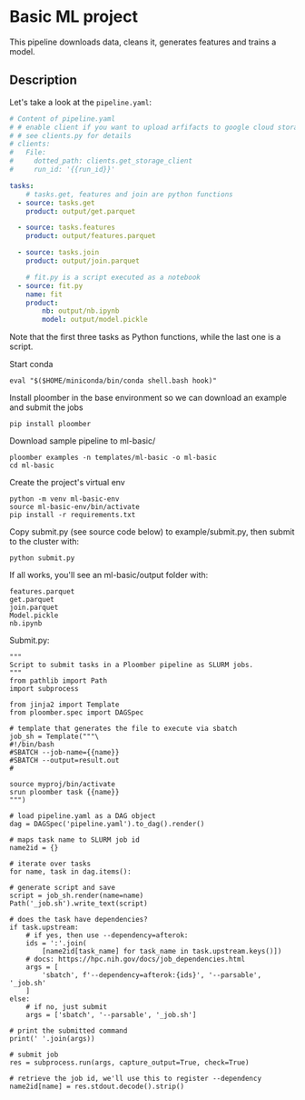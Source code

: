 

# Basic ML project

<!-- start description -->
This pipeline downloads data, cleans it, generates features and trains a model.
<!-- end description -->

## Description

Let's take a look at the `pipeline.yaml`:

<!-- #md -->
```yaml
# Content of pipeline.yaml
# # enable client if you want to upload arfifacts to google cloud storage
# # see clients.py for details
# clients:
#   File:
#     dotted_path: clients.get_storage_client
#     run_id: '{{run_id}}'

tasks:
    # tasks.get, features and join are python functions
  - source: tasks.get
    product: output/get.parquet

  - source: tasks.features
    product: output/features.parquet

  - source: tasks.join
    product: output/join.parquet

    # fit.py is a script executed as a notebook
  - source: fit.py
    name: fit
    product:
        nb: output/nb.ipynb
        model: output/model.pickle

```
<!-- #endmd -->

Note that the first three tasks as Python functions, while the last one is a
script.

Start conda
 
    eval "$($HOME/miniconda/bin/conda shell.bash hook)"

Install ploomber in the base environment so we can download an example and submit the jobs

    pip install ploomber

Download sample pipeline to ml-basic/

    ploomber examples -n templates/ml-basic -o ml-basic
    cd ml-basic

Create the project's virtual env
 
    python -m venv ml-basic-env
    source ml-basic-env/bin/activate
    pip install -r requirements.txt

Copy submit.py (see source code below) to example/submit.py, then submit to the cluster with:
  
    python submit.py
   
If all works, you'll see an ml-basic/output folder with:

    features.parquet
    get.parquet
    join.parquet
    Model.pickle
    nb.ipynb

Submit.py:


    """
    Script to submit tasks in a Ploomber pipeline as SLURM jobs.
    """
    from pathlib import Path
    import subprocess

    from jinja2 import Template
    from ploomber.spec import DAGSpec

    # template that generates the file to execute via sbatch
    job_sh = Template("""\
    #!/bin/bash
    #SBATCH --job-name={{name}}
    #SBATCH --output=result.out
    #

    source myproj/bin/activate
    srun ploomber task {{name}}
    """)

    # load pipeline.yaml as a DAG object
    dag = DAGSpec('pipeline.yaml').to_dag().render()

    # maps task name to SLURM job id
    name2id = {}

    # iterate over tasks
    for name, task in dag.items():

    # generate script and save
    script = job_sh.render(name=name)
    Path('_job.sh').write_text(script)

    # does the task have dependencies?
    if task.upstream:
        # if yes, then use --dependency=afterok:
        ids = ':'.join(
            [name2id[task_name] for task_name in task.upstream.keys()])
        # docs: https://hpc.nih.gov/docs/job_dependencies.html
        args = [
            'sbatch', f'--dependency=afterok:{ids}', '--parsable', '_job.sh'
        ]
    else:
        # if no, just submit
        args = ['sbatch', '--parsable', '_job.sh']

    # print the submitted command
    print(' '.join(args))

    # submit job
    res = subprocess.run(args, capture_output=True, check=True)

    # retrieve the job id, we'll use this to register --dependency
    name2id[name] = res.stdout.decode().strip()

